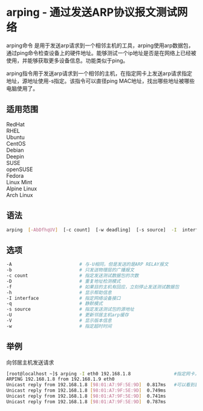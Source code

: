 # arping - 通过发送ARP协议报文测试网络

arping命令 是用于发送arp请求到一个相邻主机的工具，arping使用arp数据包，通过ping命令检查设备上的硬件地址。能够测试一个ip地址是否是在网络上已经被使用，并能够获取更多设备信息。功能类似于ping。

arping指令用于发送arp请求到一个相邻的主机，在指定网卡上发送arp请求指定地址，源地址使用-s指定。该指令可以直径ping MAC地址，找出哪些地址被哪些电脑使用了。

## 适用范围

<!-- <div class="svg linux">Linux</div> -->
<div class="svg redhat">RedHat</div>
<div class="svg rhel">RHEL</div>
<div class="svg ubuntu">Ubuntu</div>
<div class="svg centos">CentOS</div>
<div class="svg debian">Debian</div>
<div class="svg deepin">Deepin</div>
<div class="svg suse">SUSE</div>
<div class="svg opensuse">openSUSE</div>
<div class="svg fedora">Fedora</div>
<div class="svg linuxmint">Linux Mint</div>
<!-- <div class="svg mxlinux">MX Linux</div> -->
<div class="svg alpinelinux">Alpine Linux</div>
<div class="svg archlinux">Arch Linux</div>

## 语法

``` bash
arping  [-AbDfhqUV]  [-c count]  [-w deadling]  [-s source]  -I  interface  destnation
```

## 选项

``` bash
-A                         # 与-U相同，但是发送的是ARP RELAY报文
-b                         # 只发送物理层的广播报文
-c count                   # 指定发送测试数据包的次数
-D                         # 重复地址检测模式
-f                         # 如果目的主机有回应，立刻停止发送测试数据包
-h                         # 显示帮助信息
-I interface               # 指定网络设备接口
-q                         # 静默模式
-s source                  # 指定发送测试包的源地址
-U                         # 更新邻居主机arp缓存
-V                         # 显示版本信息
-w                         # 指定超时时间
```
## 举例
向邻居主机发送请求
``` bash
[root@localhost ~]$ arping -I eth0 192.168.1.8                #指定网卡，向目标ip发送请求
ARPING 192.168.1.8 from 192.168.1.9 eth0
Unicast reply from 192.168.1.8 [98:01:A7:9F:5E:9D]  0.817ms   #可以看到目标ip的mac地址
Unicast reply from 192.168.1.8 [98:01:A7:9F:5E:9D]  0.749ms
Unicast reply from 192.168.1.8 [98:01:A7:9F:5E:9D]  0.741ms
Unicast reply from 192.168.1.8 [98:01:A7:9F:5E:9D]  0.787ms
```
